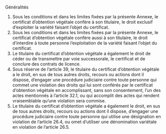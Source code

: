 Généralités
1) Sous les conditions et dans les limites fixées par la présente Annexe, le certificat
d’obtention végétale confère à son titulaire, le droit exclusif d’exploiter la variété faisant
l’objet du certificat.
2) Sous les conditions et dans les limites fixées par la présente Annexe, le certificat
d’obtention végétale confère aussi à son titulaire, le droit d’interdire à toute personne
l’exploitation de la variété faisant l’objet du certificat.
3) Le titulaire du certificat d’obtention végétale a également le droit de céder ou de
transmettre par voie successorale, le certificat et de conclure des contrats de licence.
4) Sous réserve de l’article 39, le titulaire du certificat d’obtention végétale a le droit, en
sus de tous autres droits, recours ou actions dont il dispose, d’engager une procédure
judiciaire contre toute personne qui commet une violation des droits qui lui sont
conférés par le certificat d’obtention végétale en accomplissant, sans son consentement,
l’un des actes mentionnés à l’article 32.1, ou qui accomplit des actes qui rendent
vraisemblable qu’une violation sera commise.
5) Le titulaire du certificat d’obtention végétale a également le droit, en sus de tous autres
droits, recours ou actions dont il dispose, d’engager une procédure judiciaire contre
toute personne qui utilise une désignation en violation de l’article 26.4, ou omet d’utiliser
une dénomination variétale en violation de l’article 26.5.